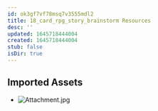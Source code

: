```yaml
---
id: ok3gf7vf78msq7v3555mdl2
title: 18_card_rpg_story_brainstorm Resources
desc: ''
updated: 1645718444004
created: 1645718444004
stub: false
isDir: true
---
```

## Imported Assets
- ![Attachment.jpg](/assets/attachment-stxsti1lqpwy.jpg)
